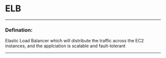 # ELB


---
### Defination:

Elastic Load Balancer which will distribute the traffic across the EC2 instances, and the applciation is scalable and fault-tolerant

---
